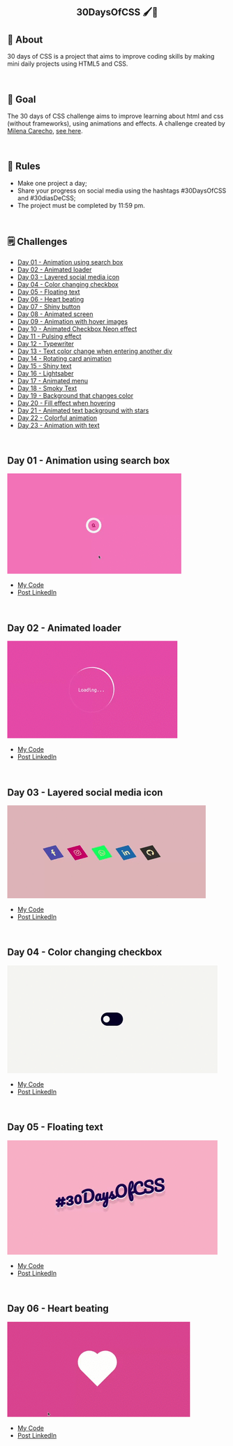 <h2 align="center"> 30DaysOfCSS 🖌🚀 <h2>


## 📝 About 
30 days of CSS is a project that aims to improve coding skills by making mini daily projects using HTML5 and CSS.

<br>

## 🎯 Goal 
The 30 days of CSS challenge aims to improve learning about html and css (without frameworks), using animations and effects. A challenge created by [Milena Carecho](https://github.com/MilenaCarecho), [see here](https://github.com/MilenaCarecho/30diasDeCSS).

<br>

## 📣 Rules 
* Make one project a day;
* Share your progress on social media using the hashtags #30DaysOfCSS and #30diasDeCSS;
* The project must be completed by 11:59 pm.

<br>

## 🗒 Challenges 

* [Day 01 - Animation using search box](#id01)
* [Day 02 - Animated loader](#id02)
* [Day 03 - Layered social media icon](#id03)
* [Day 04 - Color changing checkbox](#id04)
* [Day 05 - Floating text](#id05)
* [Day 06 - Heart beating](#id06)
* [Day 07 - Shiny button](#id07)
* [Day 08 - Animated screen](#id08)
* [Day 09 - Animation with hover images](#id09)
* [Day 10 - Animated Checkbox Neon effect](#id10)
* [Day 11 - Pulsing effect](#id11)
* [Day 12 - Typewriter](#id12)
* [Day 13 - Text color change when entering another div](#id13)
* [Day 14 - Rotating card animation](#id14)
* [Day 15 - Shiny text](#id15)
* [Day 16 - Lightsaber](#id16)
* [Day 17 - Animated menu](#id17)
* [Day 18 - Smoky Text](#id18)
* [Day 19 - Background that changes color](#id19)
* [Day 20 - Fill effect when hovering](#id20)
* [Day 21 - Animated text background with stars](#id21)
* [Day 22 - Colorful animation](#id22)
* [Day 23 - Animation with text](#id23)

<br>

## Day 01 - Animation using search box <a name="id01"></a>
<img src="./Challenges/Day_01/day01.gif" alt="day01">

- [My Code](https://github.com/RaquelLima7/30DaysOfCSS/tree/main/Challenges/Day_01)
- [Post LinkedIn](https://www.linkedin.com/posts/raquellima7_30daysofcss-30diasdecss-frontend-activity-6794956990545235968-31Ht) 

<br>

## Day 02 - Animated loader <a name="id02"></a>
<img src="./Challenges/Day_02/day02.gif" alt="day02">

- [My Code](https://github.com/RaquelLima7/30DaysOfCSS/tree/main/Challenges/Day_02)
- [Post LinkedIn](https://www.linkedin.com/posts/raquellima7_30daysofcss-30diasdecss-frontend-activity-6795319631654531072-_PiO) 

<br>

## Day 03 - Layered social media icon <a name="id03"></a>
<img src="./Challenges/Day_03/day03.gif" alt="day03">

- [My Code](https://github.com/RaquelLima7/30DaysOfCSS/tree/main/Challenges/Day_03)
- [Post LinkedIn](https://www.linkedin.com/posts/raquellima7_30daysofcss-30diasdecss-frontend-activity-6795670904497082368-x8Ye) 

<br>

## Day 04 - Color changing checkbox <a name="id04"></a>
<img src="./Challenges/Day_04/day04.gif" alt="day04">

- [My Code](https://github.com/RaquelLima7/30DaysOfCSS/tree/main/Challenges/Day_04)
- [Post LinkedIn](https://www.linkedin.com/posts/raquellima7_30daysofcss-30diasdecss-frontend-activity-6796052162389573633-2p3x) 

<br>

## Day 05 - Floating text <a name="id05"></a>
<img src="./Challenges/Day_05/day05.gif" alt="day05">

- [My Code](https://github.com/RaquelLima7/30DaysOfCSS/tree/main/Challenges/Day_05)
- [Post LinkedIn](https://www.linkedin.com/posts/raquellima7_30daysofcss-30diasdecss-frontend-activity-6796385653291569152-qRSx) 

<br>

## Day 06 - Heart beating <a name="id06"></a>
<img src="./Challenges/Day_06/day06.gif" alt="day06">

- [My Code](https://github.com/RaquelLima7/30DaysOfCSS/tree/main/Challenges/Day_06)
- [Post LinkedIn](https://www.linkedin.com/posts/raquellima7_30daysofcss-30diasdecss-frontend-activity-6796781476336738304-JCCc) 

<br>